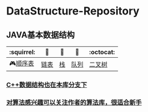# DataStructure-Repository
## JAVA基本数据结构



| :squirrel: | :jack_o_lantern: | :beer: | :fish_cake: | :octocat: |
| ------- | ----- | ------------ | ------ | --------- |
|🎮[顺序表](https://github.com/H-Always/DataStructure-Repository/tree/JAVA/SequenceList/src)|[链表](https://github.com/H-Always/DataStructure-Repository/tree/JAVA/LinkList/src)|[栈](https://github.com/H-Always/DataStructure-Repository/tree/JAVA/Stack/src)|[队列](https://github.com/H-Always/DataStructure-Repository/tree/JAVA/Queue/src)|[二叉树](https://github.com/H-Always/DataStructure-Repository/tree/JAVA/BinaryTree/BinaryTree)|
### [C++数据结构也在本库分支下](https://github.com/H-Always/DataStructure-Repository/tree/master)
### [对算法感兴趣可以关注作者的算法库，很适合新手](https://github.com/H-Always/Algorithm-Repository)
